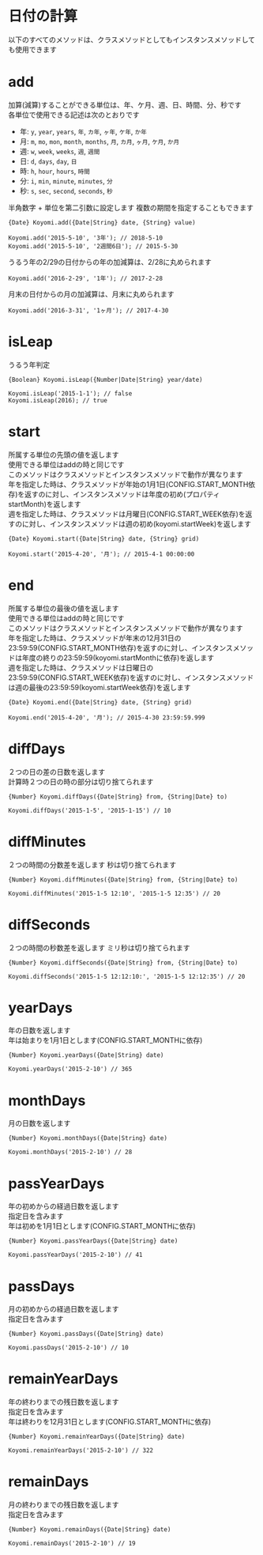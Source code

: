 # 日付の計算

以下のすべてのメソッドは、クラスメソッドとしてもインスタンスメソッドしても使用できます

# add

加算(減算)することができる単位は、年、ケ月、週、日、時間、分、秒です  
各単位で使用できる記述は次のとおりです

  + 年: `y`, `year`, `years`, `年`, `カ年`, `ヶ年`, `ケ年`, `か年`
  + 月: `m`, `mo`, `mon`, `month`, `months`, `月`, `カ月`, `ヶ月`, `ケ月`, `か月`
  + 週: `w`, `week`, `weeks`, `週`, `週間`
  + 日: `d`, `days`, `day`, `日`
  + 時: `h`, `hour`, `hours`, `時間`
  + 分: `i`, `min`, `minute`, `minutes`, `分`
  + 秒: `s`, `sec`, `second`, `seconds`, `秒`

半角数字 + 単位を第二引数に設定します
複数の期間を指定することもできます


`{Date} Koyomi.add({Date|String} date, {String} value)`

```
Koyomi.add('2015-5-10', '3年'); // 2018-5-10
Koyomi.add('2015-5-10', '2週間6日'); // 2015-5-30
```

うるう年の2/29の日付からの年の加減算は、2/28に丸められます

```
Koyomi.add('2016-2-29', '1年'); // 2017-2-28
```

月末の日付からの月の加減算は、月末に丸められます

```
Koyomi.add('2016-3-31', '1ヶ月'); // 2017-4-30
```


# isLeap

うるう年判定

`{Boolean} Koyomi.isLeap({Number|Date|String} year/date)`

```
Koyomi.isLeap('2015-1-1'); // false
Koyomi.isLeap(2016); // true
```

# start

所属する単位の先頭の値を返します  
使用できる単位はaddの時と同じです  
このメソッドはクラスメソッドとインスタンスメソッドで動作が異なります  
年を指定した時は、クラスメソッドが年始の1月1日(CONFIG.START_MONTH依存)を返すのに対し、インスタンスメソッドは年度の初め(プロパティstartMonth)を返します  
週を指定した時は、クラスメソッドは月曜日(CONFIG.START_WEEK依存)を返すのに対し、インスタンスメソッドは週の初め(koyomi.startWeek)を返します

`{Date} Koyomi.start({Date|String} date, {String} grid)`

```
Koyomi.start('2015-4-20', '月'); // 2015-4-1 00:00:00
```

# end

所属する単位の最後の値を返します  
使用できる単位はaddの時と同じです  
このメソッドはクラスメソッドとインスタンスメソッドで動作が異なります  
年を指定した時は、クラスメソッドが年末の12月31日の23:59:59(CONFIG.START_MONTH依存)を返すのに対し、インスタンスメソッドは年度の終りの23:59:59(koyomi.startMonthに依存)を返します  
週を指定した時は、クラスメソッドは日曜日の23:59:59(CONFIG.START_WEEK依存)を返すのに対し、インスタンスメソッドは週の最後の23:59:59(koyomi.startWeek依存)を返します  

`{Date} Koyomi.end({Date|String} date, {String} grid)`

```
Koyomi.end('2015-4-20', '月'); // 2015-4-30 23:59:59.999
```

# diffDays

２つの日の差の日数を返します  
計算時２つの日の時の部分は切り捨てられます

`{Number} Koyomi.diffDays({Date|String} from, {String|Date} to)`

```
Koyomi.diffDays('2015-1-5', '2015-1-15') // 10
```


# diffMinutes

２つの時間の分数差を返します
秒は切り捨てられます

`{Number} Koyomi.diffMinutes({Date|String} from, {String|Date} to)`

```
Koyomi.diffMinutes('2015-1-5 12:10', '2015-1-5 12:35') // 20
```

# diffSeconds

２つの時間の秒数差を返します
ミリ秒は切り捨てられます

`{Number} Koyomi.diffSeconds({Date|String} from, {String|Date} to)`

```
Koyomi.diffSeconds('2015-1-5 12:12:10:', '2015-1-5 12:12:35') // 20
```

# yearDays

年の日数を返します  
年は始まりを1月1日とします(CONFIG.START_MONTHに依存)

`{Number} Koyomi.yearDays({Date|String} date)`

```
Koyomi.yearDays('2015-2-10') // 365
```

# monthDays

月の日数を返します

`{Number} Koyomi.monthDays({Date|String} date)`

```
Koyomi.monthDays('2015-2-10') // 28
```

# passYearDays

年の初めからの経過日数を返します  
指定日を含みます  
年は初めを1月1日とします(CONFIG.START_MONTHに依存)

`{Number} Koyomi.passYearDays({Date|String} date)`

```
Koyomi.passYearDays('2015-2-10') // 41
```

# passDays

月の初めからの経過日数を返します  
指定日を含みます

`{Number} Koyomi.passDays({Date|String} date)`

```
Koyomi.passDays('2015-2-10') // 10
```


# remainYearDays

年の終わりまでの残日数を返します  
指定日を含みます  
年は終わりを12月31日とします(CONFIG.START_MONTHに依存)

`{Number} Koyomi.remainYearDays({Date|String} date)`

```
Koyomi.remainYearDays('2015-2-10') // 322
```

# remainDays

月の終わりまでの残日数を返します  
指定日を含みます

`{Number} Koyomi.remainDays({Date|String} date)`

```
Koyomi.remainDays('2015-2-10') // 19
```
